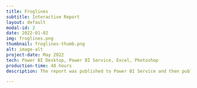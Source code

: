 ```yaml
---
title: Froglines
subtitle: Interactive Report
layout: default
modal-id: 2
date: 2022-01-02
img: froglines.png
thumbnail: froglines-thumb.png
alt: image-alt
project-date: May 2022
tech: Power BI Desktop, Power BI Service, Excel, Photoshop
production-time: 48 hours
description: The report was published to Power BI Service and then published to the web for non-authenticated viewing<br><br><strong><a href="https://bit.ly/3M5uImr" target="_blank">CLICK HERE TO SEE THE REPORT</a></strong>

---
```

